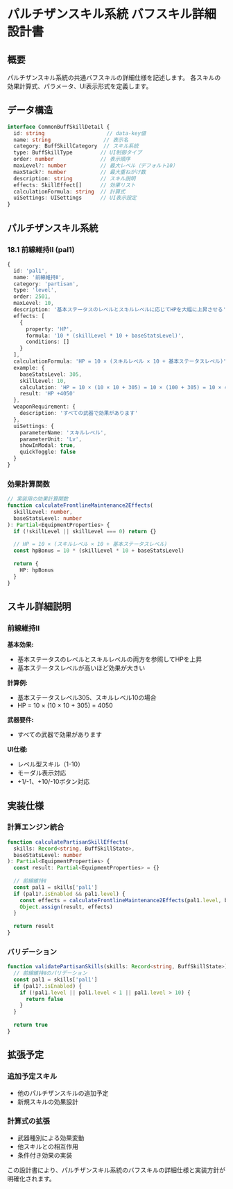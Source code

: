 # パルチザンスキル系統 バフスキル詳細設計書

## 概要

パルチザンスキル系統の共通バフスキルの詳細仕様を記述します。
各スキルの効果計算式、パラメータ、UI表示形式を定義します。

## データ構造

```typescript
interface CommonBuffSkillDetail {
  id: string                    // data-key値
  name: string                 // 表示名
  category: BuffSkillCategory  // スキル系統
  type: BuffSkillType         // UI制御タイプ
  order: number               // 表示順序
  maxLevel?: number           // 最大レベル（デフォルト10）
  maxStack?: number           // 最大重ねがけ数
  description: string         // スキル説明
  effects: SkillEffect[]      // 効果リスト
  calculationFormula: string  // 計算式
  uiSettings: UISettings      // UI表示設定
}
```

## パルチザンスキル系統

### 18.1 前線維持Ⅱ (pal1)

```typescript
{
  id: 'pal1',
  name: '前線維持Ⅱ',
  category: 'partisan',
  type: 'level',
  order: 2501,
  maxLevel: 10,
  description: '基本ステータスのレベルとスキルレベルに応じてHPを大幅に上昇させる',
  effects: [
    {
      property: 'HP',
      formula: '10 * (skillLevel * 10 + baseStatsLevel)',
      conditions: []
    }
  ],
  calculationFormula: 'HP = 10 × (スキルレベル × 10 + 基本ステータスレベル)',
  example: {
    baseStatsLevel: 305,
    skillLevel: 10,
    calculation: 'HP = 10 × (10 × 10 + 305) = 10 × (100 + 305) = 10 × 405 = 4050',
    result: 'HP +4050'
  },
  weaponRequirement: {
    description: 'すべての武器で効果があります'
  },
  uiSettings: {
    parameterName: 'スキルレベル',
    parameterUnit: 'Lv',
    showInModal: true,
    quickToggle: false
  }
}
```

### 効果計算関数

```typescript
// 実装用の効果計算関数
function calculateFrontlineMaintenance2Effects(
  skillLevel: number,
  baseStatsLevel: number
): Partial<EquipmentProperties> {
  if (!skillLevel || skillLevel === 0) return {}
  
  // HP = 10 × (スキルレベル × 10 + 基本ステータスレベル)
  const hpBonus = 10 * (skillLevel * 10 + baseStatsLevel)
  
  return {
    HP: hpBonus
  }
}
```

## スキル詳細説明

### 前線維持Ⅱ

**基本効果:**
- 基本ステータスのレベルとスキルレベルの両方を参照してHPを上昇
- 基本ステータスレベルが高いほど効果が大きい

**計算例:**
- 基本ステータスレベル305、スキルレベル10の場合
- HP = 10 × (10 × 10 + 305) = 4050

**武器要件:**
- すべての武器で効果があります

**UI仕様:**
- レベル型スキル（1-10）
- モーダル表示対応
- +1/-1、+10/-10ボタン対応

## 実装仕様

### 計算エンジン統合

```typescript
function calculatePartisanSkillEffects(
  skills: Record<string, BuffSkillState>,
  baseStatsLevel: number
): Partial<EquipmentProperties> {
  const result: Partial<EquipmentProperties> = {}
  
  // 前線維持Ⅱ
  const pal1 = skills['pal1']
  if (pal1?.isEnabled && pal1.level) {
    const effects = calculateFrontlineMaintenance2Effects(pal1.level, baseStatsLevel)
    Object.assign(result, effects)
  }
  
  return result
}
```

### バリデーション

```typescript
function validatePartisanSkills(skills: Record<string, BuffSkillState>): boolean {
  // 前線維持Ⅱのバリデーション
  const pal1 = skills['pal1']
  if (pal1?.isEnabled) {
    if (!pal1.level || pal1.level < 1 || pal1.level > 10) {
      return false
    }
  }
  
  return true
}
```

## 拡張予定

### 追加予定スキル
- 他のパルチザンスキルの追加予定
- 新規スキルの効果設計

### 計算式の拡張
- 武器種別による効果変動
- 他スキルとの相互作用
- 条件付き効果の実装

この設計書により、パルチザンスキル系統のバフスキルの詳細仕様と実装方針が明確化されます。